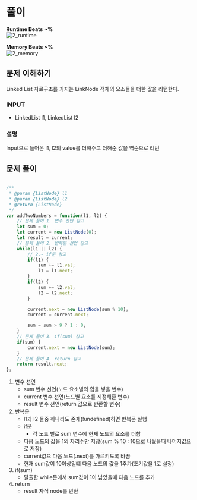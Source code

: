 # 풀이

**Runtime Beats ~%**  
![2_runtime](https://user-images.githubusercontent.com/73512015/232475052-fddb2288-0f75-47cf-b382-9a427cbf960b.svg)

**Memory Beats ~%**  
![2_memory](https://user-images.githubusercontent.com/73512015/232475081-8d04da1d-ec75-4c16-99b0-af235cdf7712.svg)

## 문제 이해하기

Linked List 자료구조를 가지는 LinkNode 객체의 요소들을 더한 값을 리턴한다.
### INPUT

- LinkedList l1, LinkedList l2

### 설명

Input으로 들어온 l1, l2의 value를 더해주고 더해준 값을 역순으로 리턴

## 문제 풀이
~~~javascript

/**
 * @param {ListNode} l1
 * @param {ListNode} l2
 * @return {ListNode}
 */
var addTwoNumbers = function(l1, l2) {
    // 문제 풀이 1. 변수 선언 참고
    let sum = 0;
    let current = new ListNode(0);
    let result = current;
    // 문제 풀이 2. 반복문 선언 참고
    while(l1 || l2) {
        // 2.~ if문 참고
        if(l1) {
            sum += l1.val;
            l1 = l1.next;
        }
        if(l2) {
            sum += l2.val;
            l2 = l2.next;
        }

        current.next = new ListNode(sum % 10);
        current = current.next;

        sum = sum > 9 ? 1 : 0;
    }
    // 문제 풀이 3. if(sum) 참고
    if(sum) {
        current.next = new ListNode(sum);
    }
    // 문제 풀이 4. return 참고
    return result.next;
};

~~~

1. 변수 선언
   - sum 변수 선언(노드 요소별의 합을 넣을 변수)
   - current 변수 선언(노드별 요소를 지정해줄 변수)
   - result 변수 선언(return 값으로 반환할 변수)
2. 반복문
   - l1과 l2 둘중 하나라도 존재(!undefined)하면 반복문 실행
   - if문
     - 각 노드 별로 sum 변수에 현재 노드의 요소를 더함
   - 다음 노드의 값을 1의 자리수만 저장(sum % 10 : 10으로 나눴을때 나머지값으로 저장)
   - current값으 다음 노드(.next)를 가르키도록 바꿈
   - 현재 sum값이 10이상일떄 다음 노드의 값을 1추가(초기값을 1로 설정)
3. if(sum)
    - 탈출한 while문에서 sum값이 1이 남았을때 다음 노드를 추가
4. return
    - result 자식 node를 반환
